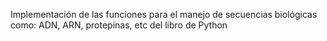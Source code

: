 Implementación de las funciones para el manejo de secuencias biológicas como: ADN, ARN, protepinas, etc del libro de Python
